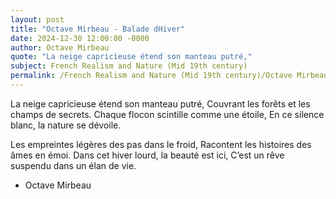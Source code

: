 ```yaml
---
layout: post
title: "Octave Mirbeau - Balade dHiver"
date: 2024-12-30 12:00:00 -0000
author: Octave Mirbeau
quote: "La neige capricieuse étend son manteau putré,"
subject: French Realism and Nature (Mid 19th century)
permalink: /French Realism and Nature (Mid 19th century)/Octave Mirbeau/Octave Mirbeau - Balade dHiver
---
```


La neige capricieuse étend son manteau putré,
Couvrant les forêts et les champs de secrets.
Chaque flocon scintille comme une étoile,
En ce silence blanc, la nature se dévoile.

Les empreintes légères des pas dans le froid,
Racontent les histoires des âmes en émoi.
Dans cet hiver lourd, la beauté est ici,
C’est un rêve suspendu dans un élan de vie.

- Octave Mirbeau
